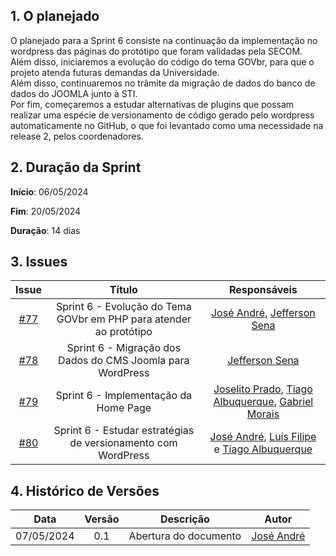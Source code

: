 ## 1. O planejado

O planejado para a Sprint 6 consiste na continuação da implementação no wordpress das páginas do protótipo que foram validadas pela SECOM. Além disso, iniciaremos a evolução do código do tema GOVbr, para que o projeto atenda futuras demandas da Universidade. <br>
Além disso, continuaremos no trâmite da migração de dados do banco de dados do JOOMLA junto à STI. <br>
Por fim, começaremos a estudar alternativas de plugins que possam realizar uma espécie de versionamento de código gerado pelo wordpress automaticamente no GitHub, o que foi levantado como uma necessidade na release 2, pelos coordenadores.

## 2. Duração da Sprint

**Início**: 06/05/2024

**Fim**: 20/05/2024

**Duração**: 14 dias

## 3. Issues

|                            Issue                             |              Título               |                    Responsáveis                     |
| :----------------------------------------------------------: | :-------------------------------: | :-------------------------------------------------: |
| [#77](https://github.com/ResidenciaTICBrisa/T2G7-Revista-Darcy/issues/77) | Sprint 6 - Evolução do Tema GOVbr em PHP para atender ao protótipo | [José André](https://github.com/joseandre25), [Jefferson Sena](https://github.com/JeffersonSenaa) |
| [#78](https://github.com/ResidenciaTICBrisa/T2G7-Revista-Darcy/issues/78) |  Sprint 6 - Migração dos Dados do CMS Joomla para WordPress | [Jefferson Sena](https://github.com/JeffersonSenaa) |
| [#79](https://github.com/ResidenciaTICBrisa/T2G7-Revista-Darcy/issues/79) | Sprint 6 - Implementação da Home Page| [Joselito Prado](https://github.com/joselitopradomarques), [Tiago Albuquerque](https://github.com/Tiago1604), [Gabriel Morais](https://github.com/gabriel-moraiss) |
| [#80](https://github.com/ResidenciaTICBrisa/T2G7-Revista-Darcy/issues/80) | Sprint 6 -  Estudar estratégias de versionamento com WordPress  | [José André](https://github.com/joseandre25), [Luís Filipe](https://github.com/luisfilipe3) e [Tiago Albuquerque](https://github.com/Tiago1604) |


## 4. Histórico de Versões

| Data       | Versão | Descrição                                 | Autor             |
| :--------: | :----: | :--------------------:                    | :---------------: |
| 07/05/2024 |  0.1   | Abertura do documento                     | [José André ](https://github.com/joseandre25) |
